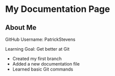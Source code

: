 # My Documentation Page

## About Me

GitHub Username: PatrickStevens

Learning Goal: Get better at Git

- Created my first branch
- Added a new documentation file
- Learned basic Git commands
